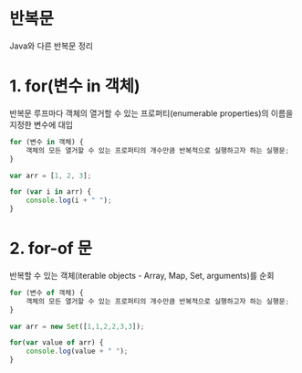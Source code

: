 # 반복문
Java와 다른 반복문 정리

# 1. for(변수 in 객체)
반복문 루프마다 객체의 열거할 수 있는 프로퍼티(enumerable properties)의 이름을 지정한 변수에 대입
```javascript
for (변수 in 객체) {
    객체의 모든 열거할 수 있는 프로퍼티의 개수만큼 반복적으로 실행하고자 하는 실행문;
}
```

```javascript
var arr = [1, 2, 3];

for (var i in arr) {
    console.log(i + " ");
}
```

# 2. for-of 문
반복할 수 있는 객체(iterable objects - Array, Map, Set, arguments)를 순회
```javascript
for (변수 of 객체) {
    객체의 모든 열거할 수 있는 프로퍼티의 개수만큼 반복적으로 실행하고자 하는 실행문;
}
```
```javascript
var arr = new Set([1,1,2,2,3,3]);

for(var value of arr) {
    console.log(value + " ");
}
```